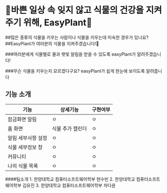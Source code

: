 # 🌱바쁜 일상 속 잊지 않고 식물의 건강을 지켜주기 위해, EasyPlant🌱

##많은 종류의 식물을 키우는 사람이나 식물을 키우는데 미숙한 경우가 있나요?
##EasyPlant가 여러분의 식물을 지켜주겠습니다!💚



###여러분에게 식물별로 물과 햇빛 알림을 받을 수 있도록 easyPlant가 알려주겠습니다!

###무슨 식물을 키우는지 모르겠다구요? easyPlant가 쉽게 한눈에 보이도록 알려줍니다
 
 ## 기능 소개
|기능|상세기능|구현여부|
|---|---|---|
|잠금화면 알림|ㅇ|ㅇ|
|홈 화면|식물 추가  캘린더  |ㅇ|
|알림 세부사항 설정|ㅇ|ㅇ|
|식물 세부정보 창|ㅇ|ㅇ|
|커뮤니티|ㅇ|ㅇ|
|나의 식물 목록|ㅇ|ㅇ|


####팀소개
	1. 한양대학교 컴퓨터소프트웨어학부 현수빈
	2. 한양대학교 컴퓨터소프트웨어학부 김유진
	3. 한양대학교 컴퓨터소프트웨어학부 차다윤
